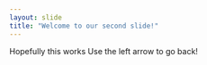 ```yaml
---
layout: slide
title: "Welcome to our second slide!"
---
```

Hopefully this works
Use the left arrow to go back!
